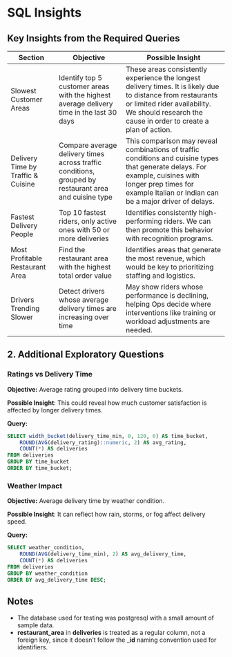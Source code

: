 # SQL Insights

## Key Insights from the Required Queries

| Section | Objective | Possible Insight |
|---------|-----------|------------------|
| Slowest Customer Areas | Identify top 5 customer areas with the highest average delivery time in the last 30 days | These areas consistently experience the longest delivery times. It is likely due to distance from restaurants or limited rider availability. We should research the cause in order to create a plan of action. |
| Delivery Time by Traffic & Cuisine | Compare average delivery times across traffic conditions, grouped by restaurant area and cuisine type | This comparison may reveal combinations of traffic conditions and cuisine types that generate delays. For example, cuisines with longer prep times for example Italian or Indian can be a major driver of delays. |
| Fastest Delivery People | Top 10 fastest riders, only active ones with 50 or more deliveries | Identifies consistently high-performing riders. We can then promote this behavior with recognition programs. |
| Most Profitable Restaurant Area  | Find the restaurant area with the highest total order value | Identifies areas that generate the most revenue, which would be key to prioritizing staffing and logistics. |
| Drivers Trending Slower | Detect drivers whose average delivery times are increasing over time | May show riders whose performance is declining, helping Ops decide where interventions like training or workload adjustments are needed. |

## 2. Additional Exploratory Questions

### Ratings vs Delivery Time

**Objective:** Average rating grouped into delivery time buckets.

**Possible Insight**: This could reveal how much customer satisfaction is affected by longer delivery times.

**Query:**

```sql
SELECT width_bucket(delivery_time_min, 0, 120, 6) AS time_bucket,
    ROUND(AVG(delivery_rating)::numeric, 2) AS avg_rating,
    COUNT(*) AS deliveries
FROM deliveries
GROUP BY time_bucket
ORDER BY time_bucket;
```

### Weather Impact

**Objective:** Average delivery time by weather condition.

**Possible Insight**: It can reflect how rain, storms, or fog affect delivery speed.

**Query:**

```sql
SELECT weather_condition,
    ROUND(AVG(delivery_time_min), 2) AS avg_delivery_time,
    COUNT(*) AS deliveries
FROM deliveries
GROUP BY weather_condition
ORDER BY avg_delivery_time DESC;
```

## Notes

- The database used for testing was postgresql with a small amount of sample data.
- __restaurant_area__ in __deliveries__ is treated as a regular column, not a foreign key, since it doesn’t follow the ___id__ naming convention used for identifiers.